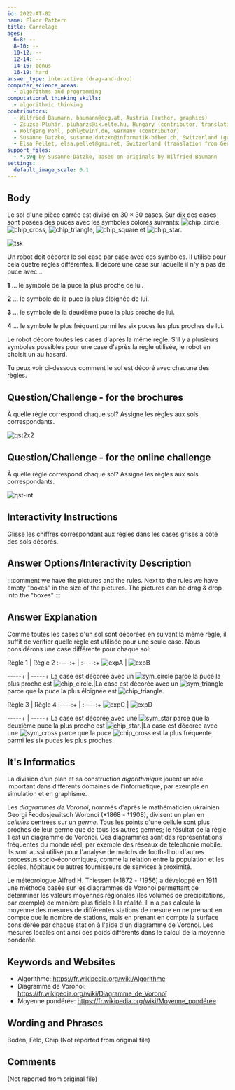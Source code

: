 ```yaml
---
id: 2022-AT-02
name: Floor Pattern
title: Carrelage
ages:
  6-8: --
  8-10: --
  10-12: --
  12-14: --
  14-16: bonus
  16-19: hard
answer_type: interactive (drag-and-drop)
computer_science_areas:
  - algorithms and programming
computational_thinking_skills:
  - algorithmic thinking
contributors:
  - Wilfried Baumann, baumann@ocg.at, Austria (author, graphics)
  - Zsuzsa Pluhár, pluharzs@ik.elte.hu, Hungary (contributor, translation from English into German)
  - Wolfgang Pohl, pohl@bwinf.de, Germany (contributor)
  - Susanne Datzko, susanne.datzko@informatik-biber.ch, Switzerland (graphics, contributor)
  - Elsa Pellet, elsa.pellet@gmx.net, Switzerland (translation from German into French)
support_files:
  - *.svg by Susanne Datzko, based on originals by Wilfried Baumann
settings:
  default_image_scale: 0.1
---
```


[ansA]: graphics/2022-AT-02-answerA.svg "Réponse A"
[ansB]: graphics/2022-AT-02-answerB.svg "Réponse B"
[ansC]: graphics/2022-AT-02-answerC.svg "Réponse C"
[ansD]: graphics/2022-AT-02-answerD.svg "Réponse D"
[expA]: graphics/2022-AT-02-explanationA.svg "Explication A"
[expB]: graphics/2022-AT-02-explanationB.svg "Explication B"
[expC]: graphics/2022-AT-02-explanationC.svg "Explication C"
[expD]: graphics/2022-AT-02-explanationD.svg "Explication D"
[chip_circle]: graphics/2022-AT-02-chips_circle.svg "Puce avec cercle (15px)"
[chip_cross]: graphics/2022-AT-02-chips_cross.svg "Puce avec croix (15px)"
[chip_triangle]: graphics/2022-AT-02-chips_triangle.svg "Puce avec triangle (15px)"
[chip_square]: graphics/2022-AT-02-chips_square.svg "Puce avec carré (15px)"
[chip_star]: graphics/2022-AT-02-chips_star.svg "Puce avec étoile (15px)"
[sym_circle]: graphics/2022-AT-02-circle.svg "Symbole cercle (15px)"
[sym_cross]: graphics/2022-AT-02-cross.svg "Symbole croix (15px)"
[sym_triangle]: graphics/2022-AT-02-triangle.svg "Symbole triangle (15px)"
[sym_square]: graphics/2022-AT-02-square.svg "Symbole carré (15px)"
[sym_star]: graphics/2022-AT-02-star.svg "Symbole étoile (15px)"
[tsk]: graphics/2022-AT-02-taskbody.svg "Sol non décoré avec puces (240px right)"
[qst]: graphics/2022-AT-02-question.svg "Exercice"
[sol]: graphics/2022-AT-02-solution.svg "Solution"
[qst2x2]: graphics/2022-AT-02-question_2x2.svg "Exercice (400px)"
[qst-int]: interactivity/2022-AT-02-question_interactive_2x2.svg "Exercice"

## Body

Le sol d'une pièce carrée est divisé en $30 \times 30$ cases. Sur dix des cases sont posées des puces avec les symboles colorés suivants:
![chip_circle], ![chip_cross], ![chip_triangle], ![chip_square] et ![chip_star].

![tsk]

Un robot doit décorer le sol case par case avec ces symboles. Il utilise pour cela quatre règles différentes. Il décore une case sur laquelle il n'y a pas de puce avec…

**1** … le symbole de la puce la plus proche de lui.

**2** … le symbole de la puce la plus éloignée de lui.

**3** … le symbole de la deuxième puce la plus proche de lui.

**4** … le symbole le plus fréquent parmi les six puces les plus proches de lui.

Le robot décore toutes les cases d'après la même règle. S'il y a plusieurs symboles possibles pour une case d'après la règle utilisée, le robot en choisit un au hasard.

Tu peux voir ci-dessous comment le sol est décoré avec chacune des règles.


## Question/Challenge - for the brochures

À quelle règle correspond chaque sol? Assigne les règles aux sols correspondants.

![qst2x2]

## Question/Challenge - for the online challenge

À quelle règle correspond chaque sol? Assigne les règles aux sols correspondants.

![qst-int]


## Interactivity Instructions

Glisse les chiffres correspondant aux règles dans les cases grises à côté des sols décorés.


## Answer Options/Interactivity Description

<!-- empty -->

:::comment
we have the pictures and the rules.  Next to the rules we have empty "boxes" in the size of the pictures. The pictures can be drag & drop into the "boxes"
:::


## Answer Explanation

Comme toutes les cases d'un sol sont décorées en suivant la même règle, il suffit de vérifier quelle règle est utilisée pour une seule case. Nous considérons une case différente pour chaque sol:

Règle 1 | Règle 2
:----:+ | :----:+
![expA] | ![expB]


-----+ | -----+
La case est décorée avec un ![sym_circle] parce la puce la plus proche est ![chip_circle].|La case est décorée avec un ![sym_triangle] parce que la puce la plus éloignée est ![chip_triangle].


Règle 3 | Règle 4
:----:+ | :----:+
![expC] | ![expD]


-----+ | -----+
La case est décorée avec une ![sym_star] parce que la deuxième puce la plus proche est ![chip_star].|La case est décorée avec une ![sym_cross] parce que la puce ![chip_cross] est la plus fréquente parmi les six puces les plus proches.


## It's Informatics

La division d'un plan et sa construction _algorithmique_ jouent un rôle important dans différents domaines de l'informatique, par exemple en simulation et en graphisme.

Les _diagrammes de Voronoi_, nommés d'après le mathématicien ukrainien Georgi Feodosjewitsch Woronoi (*1868 - †1908), divisent un plan en _cellules_ centrées sur un _germe_. Tous les points d'une cellule sont plus proches de leur germe que de tous les autres germes; le résultat de la règle 1 est un diagramme de Voronoi. Ces diagrammes sont des représentations fréquentes du monde réel, par exemple des réseaux de téléphonie mobile. Ils sont aussi utilisé pour l'analyse de matchs de football ou d'autres processus socio-économiques, comme la relation entre la population et les écoles, hôpitaux ou autres fournisseurs de services à proximité.

Le météorologue Alfred H. Thiessen (*1872 - †1956) a développé en 1911 une méthode basée sur les diagrammes de Voronoi permettant de déterminer les valeurs moyennes régionales (les volumes de précipitations, par exemple) de manière plus fidèle à la réalité. Il n'a pas calculé la moyenne des mesures de différentes stations de mesure en ne prenant en compte que le nombre de stations, mais en prenant en compte la surface considérée par chaque station à l'aide d'un diagramme de Voronoi. Les mesures locales ont ainsi des poids différents dans le calcul de la moyenne pondérée.


## Keywords and Websites

 - Algorithme: https://fr.wikipedia.org/wiki/Algorithme
 - Diagramme de Voronoi: https://fr.wikipedia.org/wiki/Diagramme_de_Voronoï
 - Moyenne pondérée: https://fr.wikipedia.org/wiki/Moyenne_pondérée
 

## Wording and Phrases

Boden, Feld, Chip
(Not reported from original file)


## Comments

(Not reported from original file)
